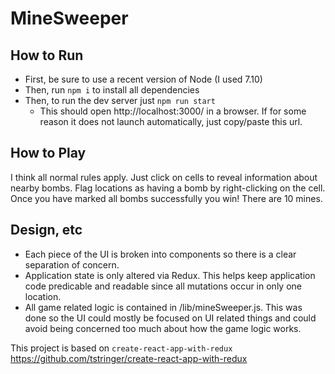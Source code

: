 # MineSweeper

## How to Run
* First, be sure to use a recent version of Node (I used 7.10)
* Then, run `npm i` to install all dependencies
* Then, to run the dev server just `npm run start`
    * This should open http://localhost:3000/ in a browser. If for some reason it does not launch automatically, just copy/paste this url.


## How to Play
I think all normal rules apply.  Just click on cells to reveal information about nearby bombs.  Flag locations as having a bomb by right-clicking on the cell.  Once you have marked all bombs successfully you win!  There are 10 mines.

## Design, etc
* Each piece of the UI is broken into components so there is a clear separation of concern.
* Application state is only altered via Redux.  This helps keep application code predicable and readable since all mutations occur in only one location.
* All game related logic is contained in /lib/mineSweeper.js.  This was done so the UI could mostly be focused on UI related things and could avoid being concerned too much about how the game logic works.

This project is based on `create-react-app-with-redux`
https://github.com/tstringer/create-react-app-with-redux
